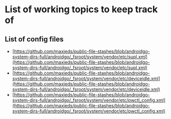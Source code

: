 # List of working topics to keep track of 

## List of config files

* [https://github.com/maxieds/public-file-stashes/blob/androidgo-system-dirs-full/androidgo/_fsroot/system/vendor/etc/supl.xml](https://github.com/maxieds/public-file-stashes/blob/androidgo-system-dirs-full/androidgo/_fsroot/system/vendor/etc/supl.xml)
* [https://github.com/maxieds/public-file-stashes/blob/androidgo-system-dirs-full/androidgo/_fsroot/system/vendor/etc/deviceidle.xml](https://github.com/maxieds/public-file-stashes/blob/androidgo-system-dirs-full/androidgo/_fsroot/system/vendor/etc/deviceidle.xml)
* [https://github.com/maxieds/public-file-stashes/blob/androidgo-system-dirs-full/androidgo/_fsroot/system/vendor/etc/pwctl_config.xml](https://github.com/maxieds/public-file-stashes/blob/androidgo-system-dirs-full/androidgo/_fsroot/system/vendor/etc/pwctl_config.xml)
